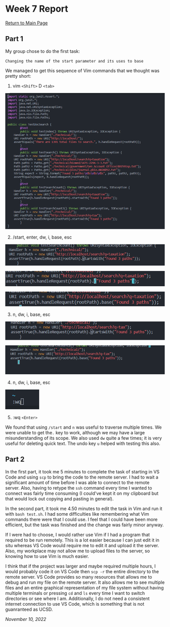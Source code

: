 # Week 7 Report
[Return to Main Page](https://kyle-trinh-ucsd.github.io/cse15l-lab-reports/)
## Part 1
My group chose to do the first task: 
```
Changing the name of the start parameter and its uses to base
```
We managed to get this sequence of Vim commands that we thought was pretty short:

1. vim `<Shift>` D `<tab>`

![Step 1](lab7-pictures/lab7-1.png)

2. /start, enter, dw, i, base, esc

![Step 2](lab7-pictures/lab7-2.png)

![Step 3](lab7-pictures/lab7-3.png)

![Step 4](lab7-pictures/lab7-4.png)

3. n, dw, i, base, esc

![Step 5](lab7-pictures/lab7-5.png)

![Step 6](lab7-pictures/lab7-6.png)

4. n, dw, i, base, esc

![Step 7](lab7-pictures/lab7-7.png)

5. :wq `<Enter>`


We found that using `/start` and `n` was useful to traverse multiple times. We were unable to get the`.` key to work, although we may have a large misunderstanding of its scope. We also used `dw` quite a few times; it is very useful for deleting quick text. The undo key `u` helped with testing this also.

## Part 2

In the first part, it took me 5 minutes to complete the task of starting in VS Code and using `scp` to bring the code to the remote server. I had to wait a significant amount of time before I was able to connect to the remote server. Also, having to retype the `ssh` command every time I wanted to connect was fairly time consuming (I could've kept it on my clipboard but that would lock out copying and pasting in general). 

In the second part, it took me 4.50 minutes to edit the task in Vim and run it with `bash test.sh`. I had some difficulties like remembering what Vim commands there were that I could use. I feel that I could have been more efficient, but the task was finished and the change was fairly minor anyway.

If I were had to choose, I would rather use Vim if I had a program that required to be run remotely. This is a lot easier because I can just edit it in situ whereas VS Code would require me to edit it and upload it the server. Also, my workplace may not allow me to upload files to the server, so knowing how to use Vim is much easier. 

I think that if the project was larger and maybe required multiple hours, I would probably code it on VS Code then `scp -r` the entire directory to the remote server. VS Code provides so many resources that allows me to debug and run my file on the remote server. It also allows me to see multiple files and an entire graphical representation of my file system without having multiple terminals or pressing `cd` and `ls` every time I want to switch directories or see where I am. Additionally, I do not need a consistent internet connection to use VS Code, which is something that is not guanranteed as UCSD. 

*November 10, 2022*